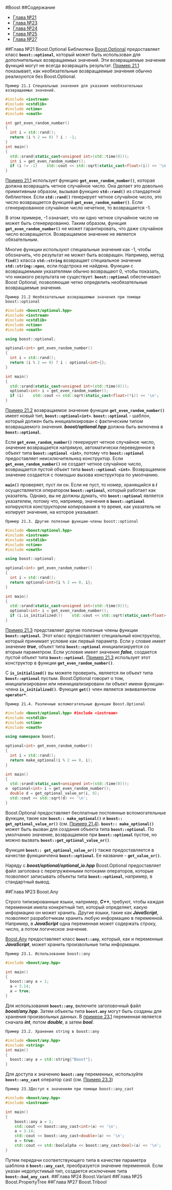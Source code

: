 #Boost 
##Содержание 
- [Глава №21](#Boost.Optional)
- [Глава №23](#Boost.Any)
- [Глава №24](#Boost.Variant)
- [Глава №25](#Boost.PropertyTree)
- [Глава №27](#Boost.Tribool)

<a name="Boost.Optional"></a>
##Глава №21 Boost.Optional
Библиотека [Boost.Optional](http://www.boost.org/doc/libs/1_62_0/libs/optional/doc/html/index.html)  предоставляет класc **`boost::optional`**, который может быть использован для дополнительных возвращаемых значений. Эти возвращаемые значения функций могут не всегда возвращать результат. [Пример 21.1](#example211) показывает, как необязательные возвращаемые значения обычно реализуются без Boost.Optional. 

<a name="example211"></a>
`Пример 21.1 Специальные значения для указания необязательных возвращаемых значений.`
```c++
#include <iostream> 
#include <cstdlib> 
#include <ctime> 
#include <cmath> 

int get_even_random_number() 
{  
  int i = std::rand();  
  return (i % 2 == 0) ? i : -1; 
} 
int main() 
{  
  std::srand(static_cast<unsigned int>(std::time(0)));  
  int i = get_even_random_number();  
  if (i != -1)    std::cout << std::sqrt(static_cast<float>(i)) << '\n'; 
}
```
[Пример 21.1](#example211) использует функцию **`get_even_random_number()`**, которая должна возвращать четное случайное число. Она делает это довольно примитивным образом, вызывая функцию **`std::rand()`** из стандартной библиотеки. Если **`std::rand()`** генерирует четное случайное число, это число возвращается функцией **`get_even_random_number()`**. Если сгенерированное случайное число нечетное, то возвращается -1.

В этом примере, -1 означает, что ни одно четное случайное число не может быть сгенерированно. Таким образом, функция **`get_even_random_number()`** не может гарантировать, что даже случайное число возвращается. Возвращаемое значение не является обязательным. 

Многие функции используют специальные значения как -1, чтобы обозначить, что результат не может быть возвращен. Например, метод **`find()`** класса **`std::string`** возвращает специальное значение **`std::string::npos`**, если подстрока не найдена. Функции с возвращаемыми указателями обычно возвращают 0, чтобы показать, что никакого результата не существует. 
**`boost::optional`** обеспечивает Boost Optional, позволяющая четко определить необязательные возвращаемые значения. 

<a name="example212"></a>
`Пример 21.2 Необязательные возвращаемые значения при помощи boost::optional`
```c++
#include <boost/optional.hpp> 
#include <iostream>
#include <cstdlib> 
#include <ctime> 
#include <cmath> 

using boost::optional; 

optional<int> get_even_random_number() 
{  
  int i = std::rand();  
  return (i % 2 == 0) ? i : optional<int>{}; 
} 

int main() 
{  
  std::srand(static_cast<unsigned int>(std::time(0)));  
  optional<int> i = get_even_random_number();  
  if (i)    std::cout << std::sqrt(static_cast<float>(*i)) << '\n'; 
}
```

[Пример 21.2](#example212) возвращаемое значение функции **`get_even_random_number()`** имеет новый тип, **`boost::optional<int>`**. **`boost::optional`** -  шаблон, который должен быть инициализирован с фактическим типом возвращаемого значения. ***boost/optional.hpp*** должна быть включена в **`boost::optional`**. 

Если **`get_even_random_number()`** генерирует четное случайное число, значение возвращается напрямую, автоматически переведенное в объект типа **`boost::optional <int>`**, потому что **`boost::optional`** предоставляет неисключительнsq конструктор. Если **`get_even_random_number()`** не создает четное случайное число, возвращается пустой объект типа **`boost::optional <int>`**. Возвращаемое значение создается с помощью вызова конструктора по умолчанию.

**`main()`** проверяет, пуст ли он. Если не пуст, то номер, хранящийся в ***i*** осуществляется оператором **`boost::optional`**, который работает как указатель. Однако, вы не должны думать, что **`boost::optional`** является указателем, потому что, например, значения в **`boost::optional`** копируются конструктором копирования в то время, как указатель не копирует значение, на которое указывает.

<a name="example213"></a>
`Пример 21.3. Другие полезные функции-члены boost::optional`
```c++
#include <boost/optional.hpp> 
#include <iostream> 
#include <cstdlib> 
#include <ctime> 
#include <cmath>

using boost::optional;

optional<int> get_even_random_number() 
{
  int i = std::rand();  
  return optional<int>{i % 2 == 0, i}; 
}

int main() 
{  
  std::srand(static_cast<unsigned int>(std::time(0)));  
  optional<int> i = get_even_random_number();  
  if (i.is_initialized())    std::cout << std::sqrt(static_cast<float>(i.get())) << '\n'; 
}
```

[Пример 21.3](#example213) представляет другие полезные члены функции **`boost::optional`**. Этот класс предоставляет специальный конструктор, который принимает условие как первый параметр. Если у словие имеет значение ***true***, объект типа **`boost::optional`** инициализируется со вторым параметром. Если условие имеет значение ***false***, создается пустой объект типа **`boost::optional`**.  [Пример 21.3](#example213) использует этот конструктор в функции **`get_even_random_number()`**.

С **`is_initialized()`** вы можете проверить, является ли объект типа **`boost::optional`** пустым. Boost.Optional говорит о том, инициализированн или неинициализированн ли объект имени функции-члена **`is_initialized()`**. Функция **`get()`** член является эквивалентом **`operator*`**.

<a name="example214"></a>
`Пример 21.4. Различные вспомогательные функции Boost.Optional`
```c++
#include <boost/optional.hpp> #include <iostream> 
#include <cstdlib> 
#include <ctime> 
#include <cmath>

using namespace boost;

optional<int> get_even_random_number() 
{  
  int i = std::rand();  
  return make_optional(i % 2 == 0, i); 
}

int main()
{  
  std::srand(static_cast<unsigned int>(std::time(0)));  
o  optional<int> i = get_even_random_number(); 
  double d = get_optional_value_or(i, 0);  
  std::cout << std::sqrt(d) << '\n'; 
}
```

Boost.Optional предоставляет бесплатные постоянные вспомогательные функции, такие как **`boost:: make_optional()`** и **`boost:: get_optional_value_or()`** (см. [Пример 21.4](#example214)). **`boost:: make_optional()`** может быть вызван для создания объекта типа **`boost::optional`**. По умолчанию значение, возвращаемое при **`boost::optional`** пустое, но можно вызвать **`boost::get_optional_value_or()`**.

Функция **`boost:: get_optional_value_or()`** также предоставляется в качестве функциичлена **`boost::optional`**. Ee название - **`get_value_or()`**.

Наряду с ***boost/optional/optional_io.hpp*** Boost.Optional предоставляет файл заголовка с перегруженными потоками операторов, которые позволяют записывать объекты типа **`boost::optional`**, например, в стандартный вывод.

<a name="Boost.Any"></a>
##Глава №23 Boost.Any

Строго типизированные языки, например, ***C++***, требуют, чтобы каждая переменная имела конкретный тип, который определяет, какую информацию он может хранить. Другие языки, такие как ***JavaScript***, позволяют разработчикам хранить любую информацию в переменной. Например, в ***JavaScript*** одна переменная может содержать строку, число, а потом логическое значение. 

[Boost.Any](http://www.boost.org/doc/libs/1_62_0/doc/html/any.html) предоставляет класс **`boost::any`**, который, как и переменные ***JavaScript***, может хранить произвольные типы информации. 

<a name="example231"></a>
`Пример 23.1. Использование boost::any` 
```c++
#include <boost/any.hpp>

int main() 
{  
  boost::any a = 1;  
  a = 3.14;  
  a = true;
} 
```

Для использования **`boost::any`**, включите заголовочный файл ***boost/any.hpp***. Затем объекты типа **`boost.any`** могут быть созданы для хранения произвольных данных. В [примере 23.1](#example231) переменная является сначала ***int***, потом ***double***, а затем ***bool***.

<a name="example232"></a>
`Пример 23.2. Хранение string в boost::any`
```c++
#include <boost/any.hpp> 
#include <string>
int main() 
{  
  boost::any a = std::string{"Boost"}; 
} 
```

Для доступа к значению **`boost::any`** переменных, используйте **`boost::any_cast`** оператор cast (см. [Пример 23.3](#example233))

<a name="example232"></a>
`Пример 23.3Доступ к значениям при помощи boost::any_cast`
```c++ 
#include <boost/any.hpp> 
#include <iostream>

int main() 
{  
	boost::any a = 1;  
	std::cout << boost::any_cast<int>(a) << '\n';  
	a = 3.14;  
	std::cout << boost::any_cast<double>(a) << '\n';  
	a = true;  
	std::cout << std::boolalpha << boost::any_cast<bool>(a) << '\n'; 
} 
```

Путем передачи соответствующего типа в качестве параметра шаблона в **`boost::any_cast`**, преобразуется значение переменной. Если указан недопустимый тип, создается исключение типа **`boost::bad_any_cast`**.
<a name="Boost.Variant"></a>
##Глава №24 Boost.Variant
<a name="Boost.PropertyTree"></a>
##Глава №25 Boost.PropertyTree
<a name="Boost.Tribool"></a>
##Глава №27 Boost.Tribool


